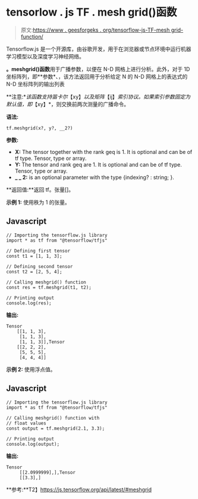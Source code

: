 # tensorlow . js TF . mesh grid()函数

> 原文:[https://www . geesforgeks . org/tensorflow-js-TF-mesh grid-function/](https://www.geeksforgeeks.org/tensorflow-js-tf-meshgrid-function/)

Tensorflow.js 是一个开源库，由谷歌开发，用于在浏览器或节点环境中运行机器学习模型以及深度学习神经网络。

**。meshgrid()函数**用于广播参数，以便在 N-D 网格上进行分析。此外，对于 1D 坐标阵列，即**参数*、，该方法返回用于分析给定 N 的 N-D 网格上的表达式的 N-D 坐标阵列的输出列表

**注意:**该函数支持笛卡尔*【xy】*以及矩阵*【ij】*索引协议。如果索引参数固定为默认值，即*【xy】*，则交换前两次测量的广播命令。

**语法:**

```
tf.meshgrid(x?, y?, __2?)
```

**参数:**

*   **X:** The tensor together with the rank geq is 1\. It is optional and can be of tf type. Tensor, type or array.
*   **Y:** The tensor and rank geq are 1\. It is optional and can be of tf type. Tensor, type or array.
*   **_ _ 2:** is an optional parameter with the type {indexing? : string; }.

**返回值:**返回 tf。张量[]。

**示例 1:** 使用秩为 1 的张量。

## Javascript

```
// Importing the tensorflow.js library
import * as tf from "@tensorflow/tfjs"

// Defining first tensor
const t1 = [1, 1, 3];

// Defining second tensor
const t2 = [2, 5, 4];

// Calling meshgrid() function
const res = tf.meshgrid(t1, t2);

// Printing output
console.log(res);
```

**输出:**

```
Tensor
    [[1, 1, 3],
     [1, 1, 3],
     [1, 1, 3]],Tensor
    [[2, 2, 2],
     [5, 5, 5],
     [4, 4, 4]]
```

**示例 2:** 使用浮点值。

## Javascript

```
// Importing the tensorflow.js library
import * as tf from "@tensorflow/tfjs"

// Calling meshgrid() function with
// float values
const output = tf.meshgrid(2.1, 3.3);

// Printing output
console.log(output);
```

**输出:**

```
Tensor
     [[2.0999999],],Tensor
     [[3.3],]
```

**参考:**T2】https://js.tensorflow.org/api/latest/#meshgrid